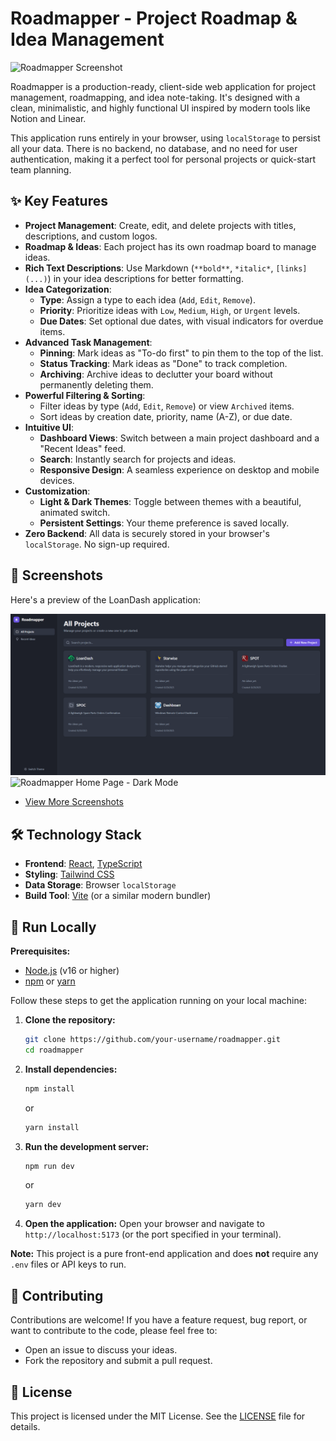 # Roadmapper - Project Roadmap & Idea Management

![Roadmapper Screenshot](https://i.imgur.com/u74Yg4m.png)

Roadmapper is a production-ready, client-side web application for project management, roadmapping, and idea note-taking. It's designed with a clean, minimalistic, and highly functional UI inspired by modern tools like Notion and Linear.

This application runs entirely in your browser, using `localStorage` to persist all your data. There is no backend, no database, and no need for user authentication, making it a perfect tool for personal projects or quick-start team planning.

## ✨ Key Features

- **Project Management**: Create, edit, and delete projects with titles, descriptions, and custom logos.
- **Roadmap & Ideas**: Each project has its own roadmap board to manage ideas.
- **Rich Text Descriptions**: Use Markdown (`**bold**`, `*italic*`, `[links](...)`) in your idea descriptions for better formatting.
- **Idea Categorization**:
  - **Type**: Assign a type to each idea (`Add`, `Edit`, `Remove`).
  - **Priority**: Prioritize ideas with `Low`, `Medium`, `High`, or `Urgent` levels.
  - **Due Dates**: Set optional due dates, with visual indicators for overdue items.
- **Advanced Task Management**:
  - **Pinning**: Mark ideas as "To-do first" to pin them to the top of the list.
  - **Status Tracking**: Mark ideas as "Done" to track completion.
  - **Archiving**: Archive ideas to declutter your board without permanently deleting them.
- **Powerful Filtering & Sorting**:
  - Filter ideas by type (`Add`, `Edit`, `Remove`) or view `Archived` items.
  - Sort ideas by creation date, priority, name (A-Z), or due date.
- **Intuitive UI**:
  - **Dashboard Views**: Switch between a main project dashboard and a "Recent Ideas" feed.
  - **Search**: Instantly search for projects and ideas.
  - **Responsive Design**: A seamless experience on desktop and mobile devices.
- **Customization**:
  - **Light & Dark Themes**: Toggle between themes with a beautiful, animated switch.
  - **Persistent Settings**: Your theme preference is saved locally.
- **Zero Backend**: All data is securely stored in your browser's `localStorage`. No sign-up required.

## 📸 Screenshots

Here's a preview of the LoanDash application:

![Roadmapper Home Page - Dark Mode](https://raw.githubusercontent.com/hamzamix/Roadmapper/refs/heads/main/screenshots/projects.png)
![Roadmapper Home Page - Dark Mode](https://raw.githubusercontent.com/hamzamix/Roadmapper/refs/heads/main/screenshots/projects-ideas.png)

* [View More Screenshots](https://github.com/hamzamix/Roadmapper/tree/main/screenshots)


## 🛠️ Technology Stack

- **Frontend**: [React](https://reactjs.org/), [TypeScript](https://www.typescriptlang.org/)
- **Styling**: [Tailwind CSS](https://tailwindcss.com/)
- **Data Storage**: Browser `localStorage`
- **Build Tool**: [Vite](https://vitejs.dev/) (or a similar modern bundler)

## 🚀 Run Locally

**Prerequisites:**
- [Node.js](https://nodejs.org/) (v16 or higher)
- [npm](https://www.npmjs.com/) or [yarn](https://yarnpkg.com/)

Follow these steps to get the application running on your local machine:

1.  **Clone the repository:**
    ```bash
    git clone https://github.com/your-username/roadmapper.git
    cd roadmapper
    ```

2.  **Install dependencies:**
    ```bash
    npm install
    ```
    or
    ```bash
    yarn install
    ```

3.  **Run the development server:**
    ```bash
    npm run dev
    ```
    or
    ```bash
    yarn dev
    ```

4.  **Open the application:**
    Open your browser and navigate to `http://localhost:5173` (or the port specified in your terminal).

**Note:** This project is a pure front-end application and does **not** require any `.env` files or API keys to run.

## 🤝 Contributing

Contributions are welcome! If you have a feature request, bug report, or want to contribute to the code, please feel free to:

-   Open an issue to discuss your ideas.
-   Fork the repository and submit a pull request.

## 📄 License

This project is licensed under the MIT License. See the [LICENSE](LICENSE) file for details.

